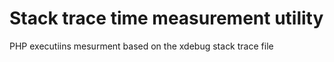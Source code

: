 # Stack trace time measurement utility
PHP executiins mesurment based on the xdebug stack trace file
